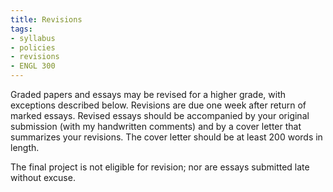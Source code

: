```yaml
---
title: Revisions
tags:
- syllabus
- policies
- revisions
- ENGL 300
---
```

Graded papers and essays may be revised for a higher grade, with exceptions described below.
Revisions are due one week after return of marked essays.
Revised essays should be accompanied by your original submission (with my handwritten comments) and by a cover letter that summarizes your revisions.
The cover letter should be at least 200 words in length.

The final project is not eligible for revision; nor are essays submitted late without excuse.
